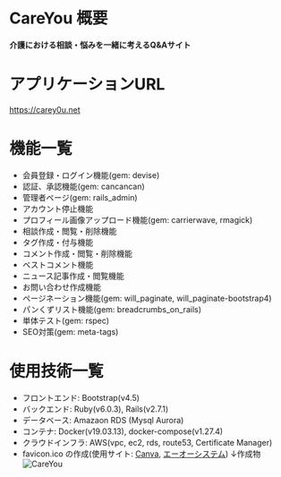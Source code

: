 # CareYou 概要

__介護における相談・悩みを一緒に考えるQ&Aサイト__

# アプリケーションURL

https://carey0u.net

# 機能一覧

- 会員登録・ログイン機能(gem: devise)
- 認証、承認機能(gem: cancancan)
- 管理者ページ(gem: rails_admin)
- アカウント停止機能
- プロフィール画像アップロード機能(gem: carrierwave, rmagick)
- 相談作成・閲覧・削除機能
- タグ作成・付与機能
- コメント作成・閲覧・削除機能
- ベストコメント機能
- ニュース記事作成・閲覧機能
- お問い合わせ作成機能
- ページネーション機能(gem: will_paginate, will_paginate-bootstrap4)
- パンくずリスト機能(gem: breadcrumbs_on_rails)
- 単体テスト(gem: rspec)
- SEO対策(gem: meta-tags)

# 使用技術一覧

- フロントエンド: Bootstrap(v4.5)
- バックエンド: Ruby(v6.0.3), Rails(v2.7.1)
- データベース: Amazaon RDS (Mysql Aurora)
- コンテナ: Docker(v19.03.13), docker-compose(v1.27.4)
- クラウドインフラ: AWS(vpc, ec2, rds, route53, Certificate Manager)
- favicon.ico の作成(使用サイト: [Canva](https://www.canva.com/), [エーオーシステム](https://ao-system.net/favicon/))
↓作成物
![CareYou](https://user-images.githubusercontent.com/68471488/99181158-0645f300-2770-11eb-9217-e1eebd3c4ef2.png)

